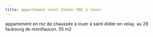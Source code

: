 ```yaml
---
title: appartement saint didier RDC à louer
---
```

appartement en rez de chaussée à louer à saint didier en velay.
au 29 faubourg de montfaucon.
55 m2